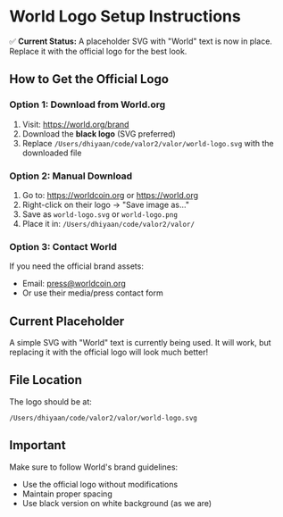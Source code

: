 # World Logo Setup Instructions

✅ **Current Status:** A placeholder SVG with "World" text is now in place. Replace it with the official logo for the best look.

## How to Get the Official Logo

### Option 1: Download from World.org

1. Visit: https://world.org/brand
2. Download the **black logo** (SVG preferred)
3. Replace `/Users/dhiyaan/code/valor2/valor/world-logo.svg` with the downloaded file

### Option 2: Manual Download

1. Go to: https://worldcoin.org or https://world.org
2. Right-click on their logo → "Save image as..."
3. Save as `world-logo.svg` or `world-logo.png`
4. Place it in: `/Users/dhiyaan/code/valor2/valor/`

### Option 3: Contact World

If you need the official brand assets:
- Email: press@worldcoin.org
- Or use their media/press contact form

## Current Placeholder

A simple SVG with "World" text is currently being used. It will work, but replacing it with the official logo will look much better!

## File Location

The logo should be at:
```
/Users/dhiyaan/code/valor2/valor/world-logo.svg
```

## Important

Make sure to follow World's brand guidelines:
- Use the official logo without modifications
- Maintain proper spacing
- Use black version on white background (as we are)

